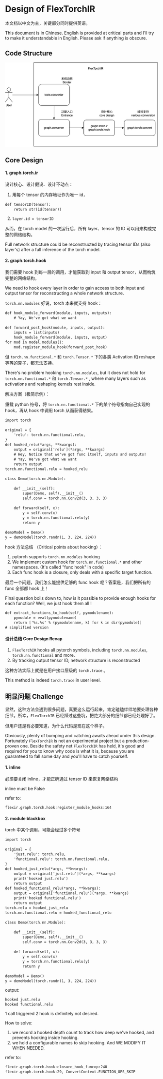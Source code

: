 # Design of FlexTorchIR



本文档以中文为主，关键部分同时提供英语。

This document is in Chinese. English is provided at critical parts and I'll try to make it understandable in English. Please ask if anything is obscure.



## Code Structure

![design.drawio](./assets/design.drawio.png)





## Core Design



#### 1. graph.torch.ir

设计核心、设计假设、设计不动点：

1. 用每个 tensor 的内存地址作为唯一 id，

```
def tensorID(tensor):
    return str(id(tensor))
```

2. `layer.id = tensorID`

从而，在 torch model 的一次运行后，所有 layer、tensor 的 ID 可以用来构成完整的网络结构。



Full network structure could be reconstructed by tracing tensor IDs (also layer's) after a full inference of the torch model.



#### 2. graph.torch.hook

我们需要 hook 到每一层的调用，才能获取到 input 和 output tensor，从而构筑完整的网络结构。

We need to hook every layer in order to gain access to both input and output tensor for reconstructing a whole network structure.



`torch.nn.modules` 好说，torch 本来就支持 hook：

```
def hook_module_forward(module, inputs, outputs):
    # Yay, We've got what we want
    
def forward_post_hook(module, inputs, output):
    inputs = list(inputs)
    hook_module_forward(module, inputs, output)
for mod in model.modules():
    mod.register_module_hook(forward_post_hook)
```



但 `torch.nn.functional.*` 和 `torch.Tensor.*` 下的各类 Activation 和 reshape 等等的算子，都无法支持。

There's no problem hooking `torch.nn.modules`, but it does not hold for `torch.nn.functional.*` 和 `torch.Tensor.*` , where many layers such as activations and reshaping kernels rest inside.



解决方案（极简示例）：

重载 python 符号，将 `torch.nn.functional.*` 下的某个符号指向自己实现的 hook，再从 hook 中调用 torch 从而获得结果。

```
import torch

original = {
    'relu': torch.nn.functional.relu,
}
def hooked_relu(*args, **kwargs):
    output = original['relu'](*args, **kwargs)
    # Hey, Notice that we've got func itself, inputs and outputs!
    # Yay, We've got what we want
    return output
torch.nn.functional.relu = hooked_relu

class Demo(torch.nn.Module):

    def __init__(self):
        super(Demo, self).__init__()
        self.conv = torch.nn.Conv2d(3, 3, 3, 3)

    def forward(self, x):
        y = self.conv(x)
        y = torch.nn.functional.relu(y)
        return y

demoModel = Demo()
y = demoModel(torch.randn(1, 3, 224, 224))
```



hook 方法总结 （Critical points about hooking）：

1. pytorch supports `torch.nn.modules` hooking
2. We implement custom hook for `torch.nn.functional.*` and other namespaces. (It's called "func hook" in code)
3. Each func hook is a closure, only deals with a specific target function.



最后一个问题，我们怎么能提供足够的 func hook 呢？答案是，我们把所有的 func 全部都 hook 上！

Final question boils down to, how is it possible to provide enough hooks for each function? Well, we just hook them all !

```
def extract_functions_to_hook(self, pymodulename):
    pymodule = eval(pymodulename)
    return ['%s.%s' % (pymodulename, k) for k in dir(pymodule)]
# simplified version
```



####  设计总结 Core Design Recap

1.  `FlexTorchIR` hooks all pytorch symbols, including `torch.nn.modules`, `torch.nn.functional` and more.
2. By tracking output tensor ID, network structure is reconstructed



这种方法实际上就是在用户接口层级的 `torch.trace` 。

This method is indeed `torch.trace` in user level.



## 明显问题 Challenge



显然，这种方法会遇到很多问题，真要这么运行起来，肯定磕磕绊绊地要处理各种细节。所幸，`FlexTorchIR` 已经踩过这些坑，把绝大部分的细节都已经处理好了。

但用户还是有必要知道，为什么代码是现在这个样子。



Obviously, plenty of bumping and catching awaits ahead under this design. Fortunately `FlexTorchIR` is not an experimental project but a production-proven one. Beside the safety net `FlexTorchIR` has held, it's good and required for you to know why code is what it is, because you are guaranteed to fall some day and you'll have to catch yourself.



#### 1. inline

必须要关闭 inline，才能正确通过 tensor ID 来恢复网络结构

inline must be False



refer to:

```
flexir.graph.torch.hook:register_module_hooks:164
```



#### 2. module blackbox

torch 中某个调用，可能会经过多个符号

```
import torch

original = {
    'just.relu': torch.relu,
    'functional.relu': torch.nn.functional.relu,
}
def hooked_just_relu(*args, **kwargs):
    output = original['just.relu'](*args, **kwargs)
    print('hooked just.relu')
    return output
def hooked_functional_relu(*args, **kwargs):
    output = original['functional.relu'](*args, **kwargs)
    print('hooked functional.relu')
    return output
torch.relu = hooked_just_relu
torch.nn.functional.relu = hooked_functional_relu

class Demo(torch.nn.Module):

    def __init__(self):
        super(Demo, self).__init__()
        self.conv = torch.nn.Conv2d(3, 3, 3, 3)

    def forward(self, x):
        y = self.conv(x)
        y = torch.nn.functional.relu(y)
        return y

demoModel = Demo()
y = demoModel(torch.randn(1, 3, 224, 224))
```

output:

```
hooked just.relu
hooked functional.relu
```

1 call triggered 2 hook is definitely not desired.



How to solve:

1. we record a hooked depth count to track how deep we've hooked, and prevents hooking inside hooking.
2. we hold a configurable names to skip hooking. And WE MODIFY IT WHEN NEEDED.



refer to:

```
flexir.graph.torch.hook:closure_hook_funcop:240
flexir.graph.torch.hook:29, ConvertContext.FUNCTION_OPS_SKIP
```

